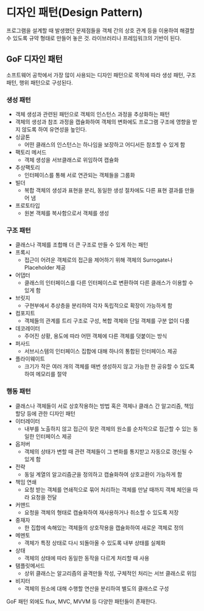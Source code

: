 # 디자인 패턴(Design Pattern)

프로그램을 설계할 때 발생했던 문제점들을 객체 간의 상호 관계 등을 이용하여 해결할 수 있도록 규약 형태로 만들어 놓은 것. 라이브러리나 프레임워크의 기반이 된다.

## GoF 디자인 패턴

소프트웨어 공학에서 가장 많이 사용되는 디자인 패턴으로 목적에 따라 생성 패턴, 구조 패턴, 행위 패턴으로 구성된다.

### 생성 패턴

- 객체 생성과 관련된 패턴으로 객체의 인스턴스 과정을 추상화하는 패턴
- 객체의 생성과 참조 과정을 캡슐화하여 객체의 변화에도 프로그램 구조에 영향을 받지 않도록 하여 유연성을 높인다.
- 싱글톤
  - 어떤 클래스의 인스턴스는 하나임을 보장하고 어디서든 참조할 수 있게 함
- 팩토리 메서드
  - 객체 생성을 서브클래스로 위임하여 캡슐화
- 추상팩토리
  - 인터페이스를 통해 서로 연관되는 객체들을 그룹화
- 빌더
  - 복합 객체의 생성과 표현을 분리, 동일한 생성 절차에도 다른 표현 결과를 만들어 냄
- 프로토타입
  - 원본 객체를 복사함으로서 객체를 생성

### 구조 패턴

- 클래스나 객체를 조합해 더 큰 구조로 만들 수 있게 하는 패턴
- 프록시
  - 접근이 어려운 객체로의 접근을 제어하기 위해 객체의 Surrogate나 Placeholder 제공
- 어댑터
  - 클래스의 인터페이스를 다른 인터페이스로 변환하여 다른 클래스가 이용할 수 있게 함
- 브릿지
  - 구현부에서 추상층을 분리하여 각자 독립적으로 확장이 가능하게 함
- 컴포지트
  - 객체들의 관계를 트리 구조로 구성, 복합 객체와 단일 객체를 구분 없이 다룸
- 데코레이터
  - 주어진 상황, 용도에 따라 어떤 객체에 다른 객체를 덧붙이는 방식
- 퍼사드
  - 서브시스템의 인터페이스 집합에 대해 하나의 통합된 인터페이스 제공
- 플라이웨이트
  - 크기가 작은 여러 개의 객체를 매번 생성하지 않고 가능한 한 공유할 수 있도록 하여 메모리를 절약

### 행동 패턴

- 클래스나 객체들이 서로 상호작용하는 방법 혹은 객체나 클래스 간 알고리즘, 책임 할당 등에 관한 디자인 패턴
- 이터레이터
  - 내부를 노출하지 않고 접근이 잦은 객체의 원소를 순차적으로 접근할 수 있는 동일한 인터페이스 제공
- 옵저버
  - 객체의 상태가 변할 때 관련 객체들이 그 변화를 통지받고 자동으로 갱신될 수 있게 함
- 전략
  - 동일 계열의 알고리즘군을 정의하고 캡슐화하여 상호교환이 가능하게 함
- 책임 연쇄
  - 요청 받는 객체를 연쇄적으로 묶어 처리하는 객체를 만날 때까지 객체 체인을 따라 요청을 전달
- 커맨드
  - 요청을 객체의 형태로 캡슐화하여 재사용하거나 취소할 수 있도록 저장
- 중재자
  - 한 집합에 속해있는 객체들의 상호작용을 캡슐화하여 새로운 객체로 정의
- 메멘토
  - 객체가 특정 상태로 다시 되돌아올 수 있도록 내부 상태를 실체화
- 상태
  - 객체의 상태에 따라 동일한 동작을 다르게 처리할 때 사용
- 탬플릿메서드
  - 상위 클래스는 알고리즘의 골격만들 작성, 구체적인 처리는 서브 클래스로 위임
- 비지터
  - 객체의 원소에 대해 수행할 연산을 분리하여 별도의 클래스로 구성

GoF 패턴 외에도 flux, MVC, MVVM 등 다양한 패턴들이 존재한다.
